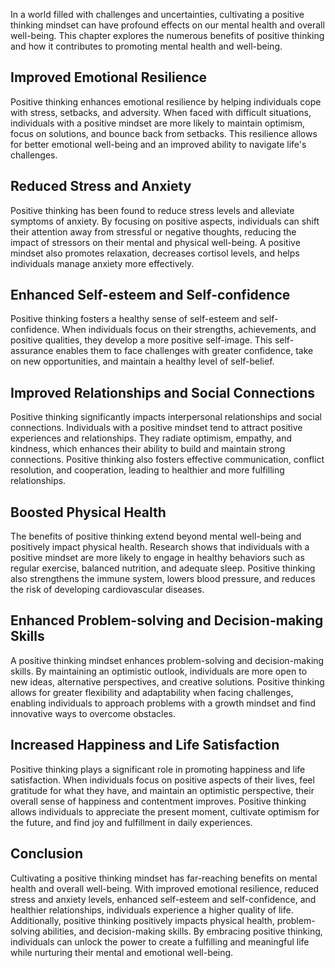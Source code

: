 
In a world filled with challenges and uncertainties, cultivating a positive thinking mindset can have profound effects on our mental health and overall well-being. This chapter explores the numerous benefits of positive thinking and how it contributes to promoting mental health and well-being.

## Improved Emotional Resilience

Positive thinking enhances emotional resilience by helping individuals cope with stress, setbacks, and adversity. When faced with difficult situations, individuals with a positive mindset are more likely to maintain optimism, focus on solutions, and bounce back from setbacks. This resilience allows for better emotional well-being and an improved ability to navigate life's challenges.

## Reduced Stress and Anxiety

Positive thinking has been found to reduce stress levels and alleviate symptoms of anxiety. By focusing on positive aspects, individuals can shift their attention away from stressful or negative thoughts, reducing the impact of stressors on their mental and physical well-being. A positive mindset also promotes relaxation, decreases cortisol levels, and helps individuals manage anxiety more effectively.

## Enhanced Self-esteem and Self-confidence

Positive thinking fosters a healthy sense of self-esteem and self-confidence. When individuals focus on their strengths, achievements, and positive qualities, they develop a more positive self-image. This self-assurance enables them to face challenges with greater confidence, take on new opportunities, and maintain a healthy level of self-belief.

## Improved Relationships and Social Connections

Positive thinking significantly impacts interpersonal relationships and social connections. Individuals with a positive mindset tend to attract positive experiences and relationships. They radiate optimism, empathy, and kindness, which enhances their ability to build and maintain strong connections. Positive thinking also fosters effective communication, conflict resolution, and cooperation, leading to healthier and more fulfilling relationships.

## Boosted Physical Health

The benefits of positive thinking extend beyond mental well-being and positively impact physical health. Research shows that individuals with a positive mindset are more likely to engage in healthy behaviors such as regular exercise, balanced nutrition, and adequate sleep. Positive thinking also strengthens the immune system, lowers blood pressure, and reduces the risk of developing cardiovascular diseases.

## Enhanced Problem-solving and Decision-making Skills

A positive thinking mindset enhances problem-solving and decision-making skills. By maintaining an optimistic outlook, individuals are more open to new ideas, alternative perspectives, and creative solutions. Positive thinking allows for greater flexibility and adaptability when facing challenges, enabling individuals to approach problems with a growth mindset and find innovative ways to overcome obstacles.

## Increased Happiness and Life Satisfaction

Positive thinking plays a significant role in promoting happiness and life satisfaction. When individuals focus on positive aspects of their lives, feel gratitude for what they have, and maintain an optimistic perspective, their overall sense of happiness and contentment improves. Positive thinking allows individuals to appreciate the present moment, cultivate optimism for the future, and find joy and fulfillment in daily experiences.

## Conclusion

Cultivating a positive thinking mindset has far-reaching benefits on mental health and overall well-being. With improved emotional resilience, reduced stress and anxiety levels, enhanced self-esteem and self-confidence, and healthier relationships, individuals experience a higher quality of life. Additionally, positive thinking positively impacts physical health, problem-solving abilities, and decision-making skills. By embracing positive thinking, individuals can unlock the power to create a fulfilling and meaningful life while nurturing their mental and emotional well-being.
